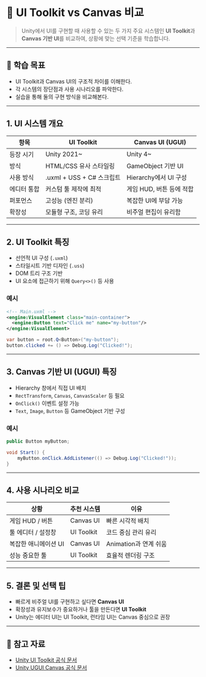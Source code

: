 # 🧩 UI Toolkit vs Canvas 비교

> Unity에서 UI를 구현할 때 사용할 수 있는 두 가지 주요 시스템인 **UI Toolkit**과 **Canvas 기반 UI**를 비교하여, 상황에 맞는 선택 기준을 학습합니다.

---

## 🧠 학습 목표

- UI Toolkit과 Canvas UI의 구조적 차이를 이해한다.
- 각 시스템의 장단점과 사용 시나리오를 파악한다.
- 실습을 통해 둘의 구현 방식을 비교해본다.

---

## 1. UI 시스템 개요

| 항목 | UI Toolkit | Canvas UI (UGUI) |
|------|------------|------------------|
| 등장 시기 | Unity 2021~ | Unity 4~ |
| 방식 | HTML/CSS 유사 스타일링 | GameObject 기반 UI |
| 사용 방식 | .uxml + USS + C# 스크립트 | Hierarchy에서 UI 구성 |
| 에디터 통합 | 커스텀 툴 제작에 최적 | 게임 HUD, 버튼 등에 적합 |
| 퍼포먼스 | 고성능 (엔진 분리) | 복잡한 UI에 부담 가능 |
| 확장성 | 모듈형 구조, 코딩 유리 | 비주얼 편집이 유리함 |

---

## 2. UI Toolkit 특징

- 선언적 UI 구성 (`.uxml`)
- 스타일시트 기반 디자인 (`.uss`)
- DOM 트리 구조 기반
- UI 요소에 접근하기 위해 `Query<>()` 등 사용

### 예시

```xml
<!-- Main.uxml -->
<engine:VisualElement class="main-container">
  <engine:Button text="Click me" name="my-button"/>
</engine:VisualElement>
```

```csharp
var button = root.Q<Button>("my-button");
button.clicked += () => Debug.Log("Clicked!");
```

---

## 3. Canvas 기반 UI (UGUI) 특징

- Hierarchy 창에서 직접 UI 배치
- `RectTransform`, `Canvas`, `CanvasScaler` 등 필요
- `OnClick()` 이벤트 설정 가능
- `Text`, `Image`, `Button` 등 GameObject 기반 구성

### 예시

```csharp
public Button myButton;

void Start() {
    myButton.onClick.AddListener(() => Debug.Log("Clicked!"));
}
```

---

## 4. 사용 시나리오 비교

| 상황 | 추천 시스템 | 이유 |
|------|--------------|------|
| 게임 HUD / 버튼 | Canvas UI | 빠른 시각적 배치 |
| 툴 에디터 / 설정창 | UI Toolkit | 코드 중심 관리 유리 |
| 복잡한 애니메이션 UI | Canvas UI | Animation과 연계 쉬움 |
| 성능 중요한 툴 | UI Toolkit | 효율적 렌더링 구조 |

---

## 5. 결론 및 선택 팁

- 빠르게 비주얼 UI를 구현하고 싶다면 **Canvas UI**
- 확장성과 유지보수가 중요하거나 툴을 만든다면 **UI Toolkit**
- Unity는 에디터 UI는 UI Toolkit, 런타임 UI는 Canvas 중심으로 권장

---

## 🔗 참고 자료

- [Unity UI Toolkit 공식 문서](https://docs.unity3d.com/Manual/UIElements.html)
- [Unity UGUI Canvas 공식 문서](https://docs.unity3d.com/Manual/UICanvas.html)

